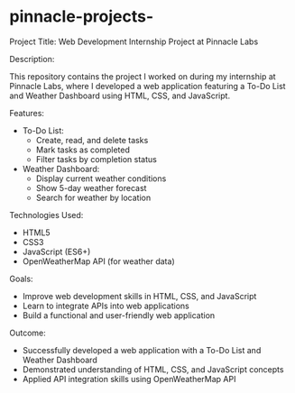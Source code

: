 # pinnacle-projects-
Project Title: Web Development Internship Project at Pinnacle Labs

Description:

This repository contains the project I worked on during my internship at Pinnacle Labs, where I developed a web application featuring a To-Do List and Weather Dashboard using HTML, CSS, and JavaScript.

Features:

- To-Do List:
    - Create, read, and delete tasks
    - Mark tasks as completed
    - Filter tasks by completion status
- Weather Dashboard:
    - Display current weather conditions
    - Show 5-day weather forecast
    - Search for weather by location

Technologies Used:

- HTML5
- CSS3
- JavaScript (ES6+)
- OpenWeatherMap API (for weather data)

Goals:

- Improve web development skills in HTML, CSS, and JavaScript
- Learn to integrate APIs into web applications
- Build a functional and user-friendly web application

Outcome:

- Successfully developed a web application with a To-Do List and Weather Dashboard
- Demonstrated understanding of HTML, CSS, and JavaScript concepts
- Applied API integration skills using OpenWeatherMap API

